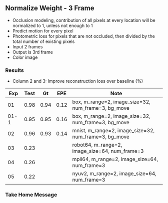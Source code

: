 ## Normalize Weight - 3 Frame 

- Occlusion modeling, contribution of all pixels at every location will be normalized to 1, unless not enough to 1 
- Predict motion for every pixel
- Photometric loss for pixels that are not occluded, then divided by the total number of existing pixels
- Input 2 frames
- Output is 3rd frame
- Color image

### Results

- Column 2 and 3: Improve reconstruction loss over baseline (%) 

| Exp  | Test | Gt   | EPE  | Note |
| ---- | ---- | ---- | ---- | ---- | 
| 01   | 0.98 | 0.94 | 0.12 | box, m_range=2, image_size=32, num_frame=3, bg_move |
| 01-1 | 0.95 | 0.95 | 0.16 | box, m_range=2, image_size=32, num_frame=3, bg_move |
| 02   | 0.96 | 0.93 | 0.14 | mnist, m_range=2, image_size=32, num_frame=3, bg_move |
| 03   | 0.23 |  |  | robot64, m_range=2, image_size=64, num_frame=3 |
| 04   | 0.26 |  |  | mpii64, m_range=2, image_size=64, num_frame=3 |
| 05   | 0.22 |  |  | nyuv2, m_range=2, image_size=64, num_frame=3 |

### Take Home Message

